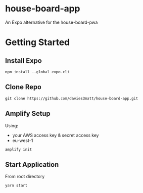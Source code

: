 # house-board-app
An Expo alternative for the house-board-pwa

# Getting Started

## Install Expo

`npm install --global expo-cli`

## Clone Repo

`git clone https://github.com/davies3matt/house-board-app.git`

## Amplify Setup

Using:
- your AWS access key & secret access key
- eu-west-1

`amplify init`

## Start Application

From root directory

`yarn start`


